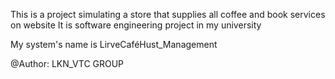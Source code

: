 This is a project simulating a store that supplies all coffee and book services on website
It is software engineering project in my university 

My system's name is LirveCaféHust_Management

@Author: LKN_VTC GROUP
